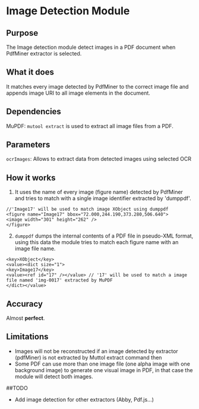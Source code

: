# Image Detection Module

## Purpose

The Image detection module detect images in a PDF document when PdfMiner extractor is selected.

## What it does

It matches every image detected by PdfMiner to the correct image file and appends image URI to all image elements in the document.

## Dependencies

MuPDF: `mutool extract` is used to extract all image files from a PDF.

## Parameters

`ocrImages`: Allows to extract data from detected images using selected OCR

## How it works

1. It uses the name of every image (figure name) detected by PdfMiner and tries to match with a single image identifier extracted by 'dumppdf'.

```
//'Image17' will be used to match image XObject using dumppdf
<figure name="Image17" bbox="72.000,244.190,373.280,506.640">
<image width="301" height="262" />
</figure>
```

2. `dumppdf` dumps the internal contents of a PDF file in pseudo-XML format, using this data the module tries to match each figure name with an image file name.

```
<key>XObject</key>
<value><dict size="1">
<key>Image17</key>
<value><ref id="17" /></value> // '17' will be used to match a image file named 'img-0017' extracted by MuPDF
</dict></value>
```

## Accuracy

Almost **perfect**.

## Limitations

- Images will not be reconstructed if an image detected by extractor (pdfMiner) is not extracted by Muttol extract command then
- Some PDF can use more than one image file (one alpha image with one background image) to generate one visual image in PDF, in that case the module will detect both images.

##TODO

- Add image detection for other extractors (Abby, Pdf.js...)
